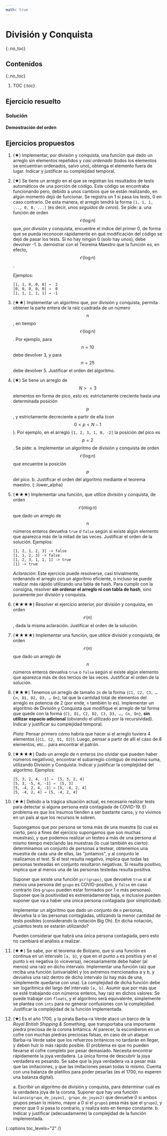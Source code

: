 ```yaml
---
math: true
---
```


# División y Conquista
{:.no_toc}


## Contenidos
{:.no_toc}

1. TOC
{:toc}


## Ejercicio resuelto

### Solución

#### Demostración del orden

## Ejercicios propuestos

1.  (★) Implementar, por división y conquista, una función que dado un arreglo sin elementos repetidos y _casi ordenado_ (todos los elementos se 
    encuentran ordenados, salvo uno), obtenga el elemento fuera de lugar. Indicar y justificar su complejidad temporal.

1.  (★) Se tiene un arreglo en el que se registran los resultados de tests automáticos de una porción de código. Este código se encontraba funcionando 
    pero, debido a unos cambios que se están realizando, en algún momento dejó de funcionar. Se registra un 1 si pasa los tests, 0 en caso contrario.
    De esta manera, el arreglo tendrá la forma `[1, 1, 1, ..., 0, 0, ...]` (es decir, _unos seguidos de ceros_). Se pide:
    a. una función de orden $$\mathcal{O}(\log n)$$ que, por división y conquista, encuentre el índice del primer 0, de forma que se pueda reconocer 
    rápidamente en qué modificación del código se dejó de pasar los tests. Si no hay ningún 0 (solo hay unos), debe devolver -1.
    b. demostrar con el Teorema Maestro que la función es, en efecto, $$\mathcal{O}(\log n)$$.

    Ejemplos:

        [1, 1, 0, 0, 0] →  2
        [0, 0, 0, 0, 0] →  0
        [1, 1, 1, 1, 1] → -1

1.  (★★) Implementar un algoritmo que, por división y conquista, permita obtener la parte entera de la raíz cuadrada de
    un número $$n$$, en tiempo $$\mathcal{O}(\log n)$$. Por ejemplo, para $$n = 10$$ debe devolver 3, y para $$n = 25$$
    debe devolver 5. Justificar el orden del algoritmo.

1.  (★) Se tiene un arreglo de $$N >= 3$$ elementos en forma de pico, esto es: estrictamente creciente hasta una
    determinada posición $$p$$, y estrictamente decreciente a partir de ella (con $$0 \lt p \lt N - 1$$). Por ejemplo,
    en el arreglo `[1, 2, 3, 1, 0, -2]` la posición del pico es $$p = 2$$. Se pide:
    a. Implementar un algoritmo de división y conquista de orden $$\mathcal{O}(\log n)$$ que encuentre la posición
    $$p$$ del pico.
    b. Justificar el orden del algoritmo mediante el teorema maestro.
    {:.lower_alpha}

1.  (★★★) Implementar una función, que utilice división y conquista, de orden $$\mathcal{O}(n \log n)$$
    que dado un arreglo de $$n$$ números enteros devuelva `true` o `false` según si existe algún elemento que aparezca
    más de la mitad de las veces. Justificar el orden de la solución. Ejemplos:

        [1, 2, 1, 2, 3] -> false
        [1, 1, 2, 3] -> false
        [1, 2, 3, 1, 1, 1] -> true
        [1] -> true

    _Aclaración_: Este ejercicio puede resolverse, casi trivialmente, ordenando el arreglo con un algoritmo eficiente,
    o incluso se puede realizar más rápido utilizando una tabla de hash. Para cumplir con la consigna,
    resolver **sin ordenar el arreglo ni con tabla de hash**, sino puramente por división y conquista.

1.  (★★★★) Resolver el ejercicio anterior, por división y conquista, en orden $$\mathcal{O}(n)$$, 
    dada la misma aclaración. Justificar el orden de la solución.

1.  (★★★★) Implementar una función, que utilice división y conquista, de orden $$\mathcal{O}(n)$$
    que dado un arreglo de $$n$$ números enteros devuelva `true` o `false` según si existe algún elemento que aparezca
    más de dos tercios de las veces. Justificar el orden de la solución.

1.  (★★★) Tenemos un arreglo de tamaño `2n` de la forma `{C1, C2, C3, … Cn, D1, D2, D3, … Dn}`, 
	tal que la cantidad total de elementos del arreglo es potencia de 2 (por ende, `n` 
	también lo es). Implementar un algoritmo de División y Conquista que modifique el arreglo 
	de tal forma que quede con la forma `{C1, D1, C2, D2, C3, D3, …, Cn, Dn}`, **sin utilizar 
	espacio adicional** (obviando el utilizado por la recursividad). Indicar y justificar su complejidad temporal.

	_Pista_: Pensar primero cómo habría que hacer si el arreglo tuviera 4 elementos 
	(`{C1, C2, D1, D2}`). Luego, pensar a partir de allí el caso de 8 elementos, etc...
	para encontrar el patrón. 

1.  (★★★★) Dado un arreglo de n enteros (no olvidar que pueden haber números negativos), encontrar el subarreglo 
    contiguo de máxima suma, utilizando División y Conquista. Indicar y justificar la complejidad del algoritmo.
    Ejemplos:

        [5, 3, 2, 4, -1] →  [5, 3, 2, 4]
        [5, 3, -5, 4, -1] →  [5, 3]
        [5, -4, 2, 4, -1] → [5, -4, 2, 4]
        [5, -4, 2, 4] → [5, -4, 2, 4]

1.	(★★) Debido a la trágica situación actual, es necesario realizar tests para detectar
	si alguna persona está contagiada de COVID-19. El problema es que los insumos
	tienden a ser bastante caros, y no vivimos en un país al que los recursos le sobren. 

	Supongamos que por persona se toma más de una muestra (lo cual es cierto, pero a fines
	del ejercicio supongamos que son muchas muestras), y que podemos realizar un testeo a más 
	de una persona al mismo tiempo mezclando las muestras (lo cual también es cierto): 
	determinamos un conjunto de personas a testear, obtenemos una muestra de cada una de ellas,
	las "juntamos", y al conjunto le realizamos el test. Si el test resulta negativo, 
	implica que todas las personas testeadas en conjunto resultaron negativas. Si resulta 
	positivo, implica que al menos una de las personas testedas resulta positiva. 

	Suponer que existe una función `pcr(grupo)`, que devuelve `true` si al menos una persona
	del `grupo` es COVID-positivo, y `false` en caso contrario (los `grupos` pueden estar
	formados por 1 o más personas). Suponer que la positividad es extremadamente baja, e inclusive
	pueden suponer que va a haber una única persona contagiada (por simplicidad). 

	Implementar un algoritmo que dado un conjunto de `n` personas, devuelva la o las personas
	contagiadas, utilizando la menor cantidad de tests posibles (considerando la notación Big Oh).
	En dicha notación, ¿cuántos tests se estarán utilizando?

	Pueden considerar que habrá una única persona contagiada, pero esto no cambiará el análisis
	a realizar. 
	
1. 	(★★) Se sabe, por el teorema de Bolzano, que si una función es continua en un intervalo `[a, b]`, 
	y que en el punto `a` es positiva y en el punto `b` es negativa (o viceversa), necesariamente
	debe haber (al menos) una raíz en dicho intervalo. Implementar una función 
	raiz que reciba una función (univariable) y los extremos mencionados a y b,
	y devuelva una raíz dentro de dicho intervalo (si hay más de una, 
	simplemente quedarse con una). La complejidad de dicha función debe ser logarítmica del
	largo del intervalo `[a, b]`. Asumir que por más que se esté trabajando con números enteros, 
	hay raíz en dichos valores: Se puede trabajar con `floats`, y el algoritmo será equivalente, 
	simplemente se plantea con `ints` para no generar confusiones con la complejidad.
	Justificar la complejidad de la función implementada.

1.  (★) Es el año 1700, y la pirata Barba-ra Verde atacó un barco de la _Royal British Shipping & Something_, 
    que transportaba una importante piedra preciosa de la corona británica. Al parecer, la escondieron
    en un cofre con muchas piedras preciosas falsas, en caso de un ataque. Barba-ra Verde sabe que
    los refuerzos británicos no tardarán en llegar, y deben huir lo más rápido posible. El problema es
    que no pueden llevarse el cofre completo por pesar demasiado. Necesita encontrar rápidamente
    la joya verdadera. La única forma de descubrir la joya verdadera es pesando. Se sabe que la joya
    verdadera va a pesar más que las imitaciones, y que las imitaciones pesan todas lo mismo. 
    Cuenta con una balanza de platillos para poder pesarlas (es el 1700, no esperen una balanza digital).

    a. Escribir un algoritmo de división y conquista, para determinar cuál es la verdadera joya de la corona. Suponer que hay una función 
    `balanza(grupo_de_joyas1, grupo_de_joyas2)` que devuelve 0 si ambos grupos pesan lo mismo, mayor a 0 si
    el `grupo1` pesa más que el `grupo2`, y menor que 0 si pasa lo contrario, y realiza esto en tiempo 
    constante.
    b. Indicar y justificar (adecuadamente) la complejidad de la función implementada. 

{::options toc_levels="2" /}
